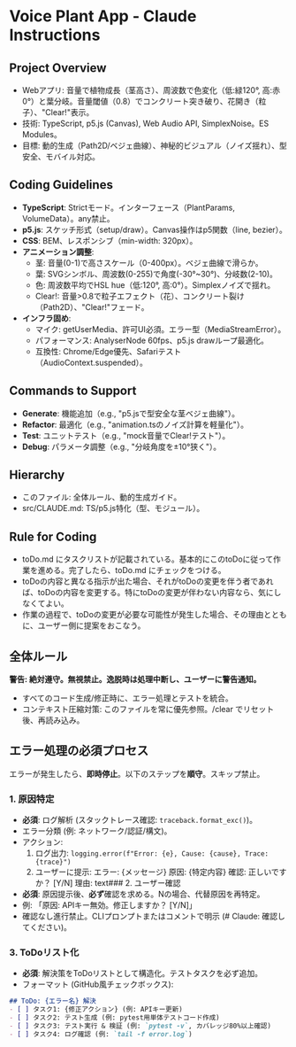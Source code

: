 # Voice Plant App - Claude Instructions

## Project Overview
- Webアプリ: 音量で植物成長（茎高さ）、周波数で色変化（低:緑120°, 高:赤0°）と葉分岐。音量閾値（0.8）でコンクリート突き破り、花開き（粒子）、"Clear!"表示。
- 技術: TypeScript, p5.js (Canvas), Web Audio API, SimplexNoise。ES Modules。
- 目標: 動的生成（Path2D/ベジェ曲線）、神秘的ビジュアル（ノイズ揺れ）、型安全、モバイル対応。

## Coding Guidelines
- **TypeScript**: Strictモード。インターフェース（PlantParams, VolumeData）。any禁止。
- **p5.js**: スケッチ形式（setup/draw）。Canvas操作はp5関数（line, bezier）。
- **CSS**: BEM、レスポンシブ（min-width: 320px）。
- **アニメーション調整**:
  - 茎: 音量(0-1)で高さスケール（0-400px）。ベジェ曲線で滑らか。
  - 葉: SVGシンボル、周波数(0-255)で角度(-30°~30°)、分岐数(2-10)。
  - 色: 周波数平均でHSL hue（低:120°, 高:0°）。Simplexノイズで揺れ。
  - Clear!: 音量>0.8で粒子エフェクト（花）、コンクリート裂け（Path2D）、"Clear!"フェード。
- **インフラ固め**:
  - マイク: getUserMedia、許可UI必須。エラー型（MediaStreamError）。
  - パフォーマンス: AnalyserNode 60fps、p5.js drawループ最適化。
  - 互換性: Chrome/Edge優先、Safariテスト（AudioContext.suspended）。

## Commands to Support
- **Generate**: 機能追加（e.g., "p5.jsで型安全な茎ベジェ曲線"）。
- **Refactor**: 最適化（e.g., "animation.tsのノイズ計算を軽量化"）。
- **Test**: ユニットテスト（e.g., "mock音量でClear!テスト"）。
- **Debug**: パラメータ調整（e.g., "分岐角度を±10°狭く"）。

## Hierarchy
- このファイル: 全体ルール、動的生成ガイド。
- src/CLAUDE.md: TS/p5.js特化（型、モジュール）。

## Rule for Coding
- toDo.md にタスクリストが記載されている。基本的にこのtoDoに従って作業を進める。完了したら、toDo.md にチェックをつける。
- toDoの内容と異なる指示が出た場合、それがtoDoの変更を伴う者であれば、toDoの内容を変更する。特にtoDoの変更が伴わない内容なら、気にしなくてよい。
- 作業の過程で、toDoの変更が必要な可能性が発生した場合、その理由とともに、ユーザー側に提案をおこなう。

## 全体ルール
**警告: 絶対遵守。無視禁止。逸脱時は処理中断し、ユーザーに警告通知。**  
- すべてのコード生成/修正時に、エラー処理とテストを統合。
- コンテキスト圧縮対策: このファイルを常に優先参照。/clear でリセット後、再読み込み。

## エラー処理の必須プロセス
エラーが発生したら、**即時停止**。以下のステップを**順守**。スキップ禁止。

### 1. 原因特定
- **必須**: ログ解析 (スタックトレース確認: `traceback.format_exc()`)。
- エラー分類 (例: ネットワーク/認証/構文)。
- アクション: 
  1. ログ出力: `logging.error(f"Error: {e}, Cause: {cause}, Trace: {trace}")`
  2. ユーザーに提示:
エラー: {メッセージ}
原因: {特定内容}
確認: 正しいですか？ [Y/N] 理由:
text### 2. ユーザー確認
- **必須**: 原因提示後、**必ず**確認を求める。Nの場合、代替原因を再特定。
- 例: 「原因: APIキー無効。修正しますか？ [Y/N]」
- 確認なし進行禁止。CLIプロンプトまたはコメントで明示 (# Claude: 確認してください)。

### 3. ToDoリスト化
- **必須**: 解決策をToDoリストとして構造化。テストタスクを必ず追加。
- フォーマット (GitHub風チェックボックス):
```markdown
## ToDo: {エラー名} 解決
- [ ] タスク1: {修正アクション} (例: APIキー更新)
- [ ] タスク2: テスト生成 (例: pytest用単体テストコード作成)
- [ ] タスク3: テスト実行 & 検証 (例: `pytest -v`, カバレッジ80%以上確認)
- [ ] タスク4: ログ確認 (例: `tail -f error.log`)